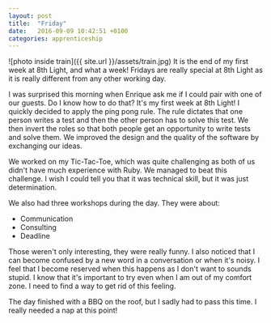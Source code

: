 ```yaml
---
layout: post
title:  "Friday"
date:   2016-09-09 10:42:51 +0100
categories: apprenticeship
---
```


![photo inside train]({{ site.url }}/assets/train.jpg)
It is the end of my first week at 8th Light, and what a week! 
Fridays are really special at 8th Light
as it is really different from any other working day.

I was surprised this morning when Enrique ask me if I could pair with one
of our guests. Do I know how to do that? It's my first week at 8th Light!
I quickly decided to apply the ping pong rule.
The rule dictates that one person writes a test and then the other person has to solve this test.
We then invert the roles so that both people get an opportunity to write tests and solve them.
We improved the design and the quality of the software by exchanging our ideas.

We worked on my Tic-Tac-Toe, which was quite challenging as both of us didn't have much experience with Ruby.
We managed to beat this challenge. I wish I could tell you that it was technical skill, but it was just determination.

We also had three workshops during the day. They were about:
- Communication
- Consulting
- Deadline

Those weren't only interesting, they were really funny.
I also noticed that I can become confused by a new word in a conversation or when
it's noisy. I feel that I become reserved when this happens as I don't want to
sounds stupid. I know that it's important to try even when I am out of my comfort zone.
I need to find a way to get rid of this feeling.

The day finished with a BBQ on the roof, but I sadly had to pass this time.
I really needed a nap at this point!
